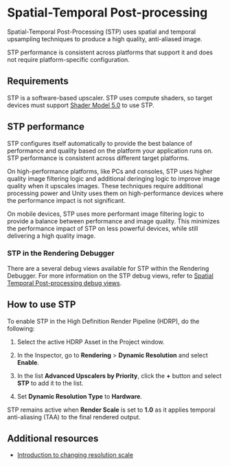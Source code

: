 # Spatial-Temporal Post-processing

Spatial-Temporal Post-Processing (STP) uses spatial and temporal upsampling techniques to produce a high quality, anti-aliased image.

STP performance is consistent across platforms that support it and does not require platform-specific configuration.

## Requirements

STP is a software-based upscaler. STP uses compute shaders, so target devices must support [Shader Model 5.0](https://learn.microsoft.com/en-us/windows/win32/direct3dhlsl/d3d11-graphics-reference-sm5) to use STP.

## STP performance

STP configures itself automatically to provide the best balance of performance and quality based on the platform your application runs on. STP performance is consistent across different target platforms.

On high-performance platforms, like PCs and consoles, STP uses higher quality image filtering logic and additional deringing logic to improve image quality when it upscales images. These techniques require additional processing power and Unity uses them on high-performance devices where the performance impact is not significant.

On mobile devices, STP uses more performant image filtering logic to provide a balance between performance and image quality. This minimizes the performance impact of STP on less powerful devices, while still delivering a high quality image.

### STP in the Rendering Debugger

There are a several debug views available for STP within the Rendering Debugger. For more information on the STP debug views, refer to [Spatial Temporal Post-processing debug views](stp-debug-views.md).

## How to use STP

To enable STP in the High Definition Render Pipeline (HDRP), do the following:

1. Select the active HDRP Asset in the Project window.

2. In the Inspector, go to **Rendering** > **Dynamic Resolution** and select **Enable**.

2. In the list **Advanced Upscalers by Priority**, click the **+** button and select **STP** to add it to the list.

3. Set **Dynamic Resolution Type** to **Hardware**.

STP remains active when **Render Scale** is set to **1.0** as it applies temporal anti-aliasing (TAA) to the final rendered output.

## Additional resources

- [Introduction to changing resolution scale](https://docs.unity3d.com/6000.0/Documentation/Manual/resolution-scale-introduction.html)

